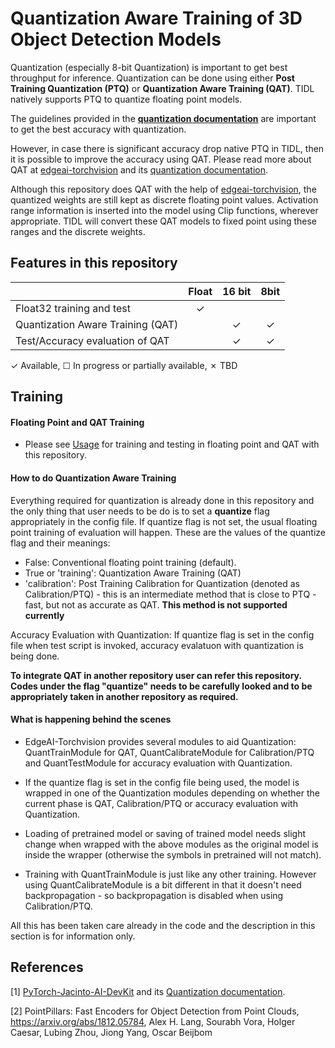 # Quantization Aware Training of 3D Object Detection Models

Quantization (especially 8-bit Quantization) is important to get best throughput for inference. Quantization can be done using either **Post Training Quantization (PTQ)** or **Quantization Aware Training (QAT)**. TIDL natively supports PTQ to quantize floating point models. 

The guidelines provided in the **[quantization documentation](https://github.com/TexasInstruments/edgeai-torchvision/blob/master/docs/pixel2pixel/Quantization.md)** are important to get the best accuracy with quantization. 

However, in case there is significant accuracy drop native PTQ in TIDL, then it is possible to improve the accuracy using QAT. Please read more about QAT at [edgeai-torchvision](https://github.com/TexasInstruments/edgeai-torchvision) and its [quantization documentation](https://github.com/TexasInstruments/edgeai-torchvision/blob/master/docs/pixel2pixel/Quantization.md). 

Although this repository does QAT with the help of [edgeai-torchvision](https://github.com/TexasInstruments/edgeai-torchvision), the quantized weights are still kept as discrete floating point values. Activation range information is inserted into the model using Clip functions, wherever appropriate. TIDL will convert these QAT models to fixed point using these ranges and the discrete weights.


## Features in this repository

|                                                              | Float    | 16 bit   | 8bit     |
|--------------------                                          |:--------:|:--------:|:--------:|
| Float32 training and test                                    |✓         |          |          |
| Quantization Aware Training (QAT)                            |          | ✓        | ✓        |
| Test/Accuracy evaluation of QAT                              |          | ✓        | ✓        |

✓ Available, ☐ In progress or partially available, ✗ TBD


## Training

#### Floating Point and QAT Training
- Please see [Usage](./det3d_usage.md) for training and testing in floating point and QAT with this repository.


#### How to do Quantization Aware Training

Everything required for quantization is already done in this repository and the only thing that user needs to be do is to set a **quantize** flag appropriately in the config file. If quantize flag is not set, the usual floating point training of evaluation will happen. These are the values of the quantize flag and their meanings:
- False: Conventional floating point training (default).
- True or 'training': Quantization Aware Training (QAT)
- 'calibration': Post Training Calibration for Quantization (denoted as Calibration/PTQ) - this is an intermediate method that is close to PTQ - fast, but not as accurate as QAT. **This method is not supported currently**

Accuracy Evaluation with Quantization: If quantize flag is set in the config file when test script is invoked, accuracy evalatuon with quantization is being done.

**To integrate QAT in another repository user can refer this repository. Codes under the flag "quantize" needs to be carefully looked and to be appropriately taken in another repository as required.**

#### What is happening behind the scenes   
- EdgeAI-Torchvision provides several modules to aid Quantization: QuantTrainModule for QAT, QuantCalibrateModule for Calibration/PTQ and QuantTestModule for accuracy evaluation with Quantization. 

- If the quantize flag is set in the config file being used, the model is wrapped in one of the Quantization modules depending on whether the current phase is QAT, Calibration/PTQ or accuracy evaluation with Quantization.

- Loading of pretrained model or saving of trained model needs slight change when wrapped with the above modules as the original model is inside the wrapper (otherwise the symbols in pretrained will not match).

- Training with QuantTrainModule is just like any other training. However using QuantCalibrateModule is a bit different in that it doesn't need backpropagation - so backpropagation is disabled when using Calibration/PTQ.

All this has been taken care already in the code and the description in this section is for information only. 


## References
[1] [PyTorch-Jacinto-AI-DevKit](https://git.ti.com/cgit/jacinto-ai/pytorch-jacinto-ai-devkit/about/) and its [Quantization documentation](https://git.ti.com/cgit/jacinto-ai/pytorch-jacinto-ai-devkit/about/docs/Quantization.md). 

[2] PointPillars: Fast Encoders for Object Detection from Point Clouds, https://arxiv.org/abs/1812.05784, Alex H. Lang, Sourabh Vora, Holger Caesar, Lubing Zhou, Jiong Yang, Oscar Beijbom